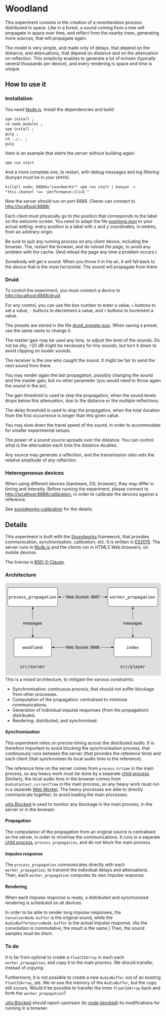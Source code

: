 # Woodland #

This experiment consists in the creation of a reverberation process
distributed in space. Like in a forest, a sound coming from a tree will
propagate in space over time, and reflect from the nearby trees, generating
more sources, that will propagate again.

The model is very simple, and made only of delays, that depend on the
distance, and attenuations, that depend on distance and on the attenuation
on reflection. This simplicity enables to generate a lot of echoes
(typically several thousands per device), and every rendering is space and
time is unique.

## How to use it ##

### Installation ###

You need [Node.js]. Install the dependencies and build:

``` shell
npm install ;
cd node_modules ;
npm install ;
gulp ;
cd ../.. ;
gulp
```

Here is an example that starts the server without building again:
``` shell
npm run start
```

And a more complete one, to restart, with debug messages and log filtering
(bunyan must be in your `$PATH`):
``` shell
killall node; DEBUG="soundworks*" npm run start | bunyan -c "this.channel !== 'performance:click'"
```

Now the server should run on port 8888. Clients can connect to <http://localhost:8888/>

Each client must physically go to the position that corresponds to the
label on the welcome screen. You need to adapt the file [positions.json] to your
actual setting: every position is a label with x and y coordinates, in metres,
from an arbitrary origin.

Be sure to quit any running process on any client device, including the
browser. The, restart the browser, and *do reload the page*, to avoid any
problem with the cache. (And reload the page any time a problem occurs.)

Somebody will get a sound. When you throw it in the air, it will fall back
to the device that is the most horizontal. The sound will propagate from there.

### Druid ###

To control the experiment, you must connect a device to
<http://localhost:8888/druid>

For any control, you can use the box number to enter a value, `=` buttons to
set a value, `-` buttons to decrement a value, and `+` buttons to increment
a value.

The presets are stored in the file [druid_presets.json]. When saving a
preset, use the same name to change it.

The master gain may be used any time, to adjust the level of the
sounds. Do not be shy, +20 dB might be necessary for tiny sounds, but turn
it down to avoid clipping on louder sounds.

The receiver is the one who caught the sound. It might be fair to send the
next sound from there.

You may render again the last propagation, possibly changing the sound and
the master gain, but no other parameter (you would need to throw again the
sound in the air).

The gain threshold is used to stop the propagation, when the sound levels
drops below this attenuation, due to the distance or the multiple
reflections.

The delay threshold is used to stop the propagation, when the total duration from
the first occurrence is longer than this given value.

You may slow down the travel speed of the sound, in order to accommodate
for smaller experimental setups.

The power of a sound source spreads over the distance. You can control
what is the attenuation each time the distance doubles.

Any source may generate a reflection, and the transmission ratio sets the
relative amplitude of any reflection.

### Heterogeneous devices ###

When using different devices (hardware, OS, browser), they may differ in
timing and intensity. Before running the experiment, please connect to
<http://localhost:8888/calibration>, in order to calibrate the devices
against a reference.

See [soundworks-calibration] for the details.


## Details ##

This experiment is built with the [Soundworks] framework, that provides
communication, synchronisation, calibration, etc. It is written in
[ES2015]. The server runs in [Node.js] and the clients run in HTML5 Web
browsers, on mobile devices.

The license is [BSD-3-Clause].

### Architecture ###

![mixed architecture][mixed architecture]
This is a mixed architecture, to mitigate the various constraints:
- Synchronisation: continuous process, that should not suffer blockage from
  other processes.
- Computation of the propagation: centralised to minimise communications.
- Generation of individual impulse responses (from the propagation):
distributed.
- Rendering: distributed, and synchronised.


#### Synchronisation ####

This experiment relies on precise timing across the distributed audio. It
is therefore important to avoid blocking the synchronisation process, that
continuously runs between the server (that provides the reference time) and
each client (that synchronises its local audio time to the reference).

The reference time on the server comes from `process.hrtime` in the main
process, so any heavy work must be done by a separate
[child process]. Similarly, the local audio time in the browser comes from
`AudioContext.currentTime` in the main process, so any heavy work must run
in a separate [Web Worker]. The heavy processes are able to directly
communicate together, to avoid loading the main processes.

[utils.Blocked] is used to monitor any blockage in the main process, in the
server or in the browser.

#### Propagation ####

The computation of the propagation from an original source is
centralised on the server, in order to minimise the communications. It runs
in a separate [child process], `process_propagation`, and do not block the
main process.

#### Impulse response ####

The `process_propagation` communicates directly with each
`worker_propagation`, to transmit the individual delays and
attenuations. Then, each `worker_propagation` computes its own impulse
response.

#### Rendering ####

When each impulse response is ready, a distributed and synchronised
rendering is scheduled on all devices.

In order to be able to render long impulse responses, the
`ConvolverNode.buffer` is the original sound, while the
`AudioBufferSourceNode.buffer` is the actual impulse response. (As the
convolution is commutative, the result is the same.) Then, the sound
samples must be short.

### To do ###

It is far from optimal to create a `Float32Array` in each each
`worker_propagation`, and copy it to the main process. We should transfer,
instead of copying.

Furthermore, it is not possible to create a new `AudioBuffer` out of an
existing `Float32Array`, yet. We re-use the memory of the `AudioBuffer`,
but the copy still occurs. Would it be possible to transfer the inner
`Float32Array` back and forth the `worker_propagation`?

[utils.Blocked] should report upstream (to [node-blocked]) its
modifications for running in a browser.

[BSD-3-Clause]: https://opensource.org/licenses/BSD-3-Clause
[child process]: https://nodejs.org/api/child_process.html
[druid_presets.json]: ./data/druid_presets.json
[ES2015]: https://babeljs.io/docs/learn-es2015/
[mixed architecture]: ./architecture.png
[Node.js]: https://nodejs.org
[node-blocked]: https://www.npmjs.com/package/blocked
[positions.json]: ./data/positions.json
[Soundworks]: https://github.com/collective-soundworks/soundworks
[soundworks-calibration]: https://github.com/collective-soundworks/soundworks-calibration
[utils.Blocked]: https://github.com/ircam-cosima/soundworks-woodland/blob/0.8.2/src/common/utils.es6.js#L18
[Web Worker]: https://developer.mozilla.org/en-US/docs/Web/API/Worker
